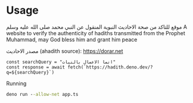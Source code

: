 # Usage

موقع للتاكد من صحة الاحاديث النبوية المنقول عن النبي محمد صلى الله عليه وسلم
A website to verify the authenticity of hadiths transmitted from the Prophet Muhammad, may God bless him and grant him peace

مصدر الاحاديث (ahadith source): https://dorar.net
```JS
const searchQuery = "انما الاعمال بالنيات"
const response = await fetch(`https://hadith.deno.dev/?q=${searchQuery}`)
```

Running
```cmd
deno run --allow-net app.ts
```